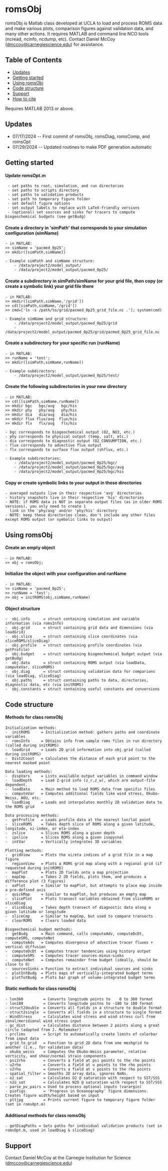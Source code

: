 # romsObj
romsObj is Matlab class developed at UCLA to load and process ROMS data and make various plots, comparison figures against validation data, and many other actions. It requires MATLAB and command line NCO tools (ncread, ncinfo, ncdump, etc). Contact Daniel McCoy (dmccoy@carnegiescience.edu) for assistance.
    
## Table of Contents

- [Updates](#updates)
- [Getting started](#getting-started)
- [Using romsObj](#using-romsObj)
- [Code structure](#code-structure)
- [Support](#support)
- [How to cite](#how-to-cite)

Requires MATLAB 2013 or above.

## Updates
* 07/17/2024 -- First commit of romsObj, romsDiag, romsComp, and romsOpt 
* 07/29/2024 -- Updated routines to make PDF generation automatic 

## Getting started
#### Update romsOpt.m
     - set paths to root, simulation, and run directories
     - set paths to scripts directory
     - set paths to validation products
     - set path to temporary figure folder
     - set default figure options
     - set output labels to replace with LaTeX-friendly versions
     - (optional) set sources and sinks for tracers to compute biogeochemical budgets (see getBudg)

#### Create a directory in 'simPath' that corresponds to your simulation configuration (simName)
    - in MATLAB:
    >> simName = 'pacmed_0p25';
    >> mkdir([simPath,simName])

    - Example simPath and simName structure:
        - /data/project2/model_output/
        - /data/project2/model_output/pacmed_0p25/

#### Create a subdirectory in simPath/simName for your grid file, then copy (or create a symbolic link) your grid file there
    - in MATLAB:
    >> mkdir([simPath,simName,'/grid'])
    >> cd([simPath,simName,'/grid'])
    >> cmd=['ln -s /path/to/grid/pacmed_0p25_grid_file.nc .']; system(cmd)

    - Example simName and grid structure:
        - /data/project2/model_output/pacmed_0p25/grid
        - /data/project2/model_output/pacmed_0p25/grid/pacmed_0p25_grid_file.nc

#### Create a subdirectory for your specific run (runName)
    - in MATLAB:
    >> runName = 'test';
    >> mkdir([simPath,simName,runName]) 

    - Example subdirectory:
        - /data/project2/model_output/pacmed_0p25/test/

#### Create the following subdirectories in your new directory 
    - in MATLAB:
    >> cd([[simPath,simName,runName])
    >> mkdir bgc   bgc/avg   bgc/his
    >> mkdir phy   phy/avg   phy/his
    >> mkdir dia   dia/avg   dia/his
    >> mkdir flux flux/avg  flux/his
    >> mkdir flx   flx/avg   flx/his

    - bgc corresponds to biogeochemical output (O2, NO3, etc.)
    - phy corresponds to physical output (temp, salt, etc.)
    - dia corresponds to diagnostic output (O2_CONSUMPTION, etc.)
    - flux corresponds to advective flux output
    - flx corresponds to surface flux output (shflux, etc.)

    - Example subdirectories:
        - /data/project2/model_output/pacmed_0p25/bgc/
        - /data/project2/model_output/pacmed_0p25/bgc/avg
        - /data/project2/model_output/pacmed_0p25/bgc/his

#### Copy or create symbolic links to your output in these directories
    - averaged outputs live in their respective 'avg' directories
    - history snapshots live in their respective 'his' directories 
    - NOTE: if ROMS data is NOT in separate output files (as in older ROMS versions), you only need to create 1
      link in the 'phy/avg' and/or 'phy/his' directory
    - NOTE: keep these directories clean, don't include any other files except ROMS output (or symbolic links to output)

## Using romsObj
#### Create an empty object
    - in MATLAB:
    >> obj = romsObj;

#### Initialize the object with your configuration and runName
    - in MATLAB:
    >> simName = 'pacmed_0p25';
    >> runName = 'test';
    >> obj = initROMS(obj,simName,runName)

#### Object structure
    -  obj.info      = struct containing simulation and variable information (via romsInfo)
    -  obj.grid      = struct containing grid data and dimensions (via loadGrid)
    -  obj.slice     = struct containing slice coordinates (via sliceROMS/sliceDiag)
    -  obj.profile   = struct containing profile coordinates (via getProfile)
    -  obj.budget    = struct containing biogeochemical budget output (via getBudg)
    -  obj.data      = struct containing ROMS output (via loadData, computeVar, sliceROMS)
    -  obj.diag      = struct containing validation data for comparions (via loadDiag, sliceDiag)
    -  obj.paths     = struct containing paths to data, directories, diagnostic data, etc (via initROMS)
    -  obj.constants = struct containing useful constants and conversions

## Code structure 
#### Methods for class romsObj
    Initialization methods:
    -  initROMS     = Initialization method: gathers paths and coordinate variables 
    -  romsInfo     = Obtains info from sample roms files in run directory (called during initROMS) 
    -  loadGrid     = Loads 2D grid information into obj.grid (called during initROMS)
    -  Dist2Coast   = Calculates the distance of each grid point to the nearest masked point

    Data loading methods:
    -  dispVars     = Lists available output variables in command window
    -  loadDepth    = Load Z-grid info (z_r,z_w), which are output-file dependent.
    -  loadData     = Main method to load ROMS data from specific files
    -  computeVar   = Computes additional fields like wind stress, Okubo-Weiss, AOU, etc. 
    -  loadDiag     = Loads and interpolates monthly 2D validation data to the ROMS grid

    Data processing methods:
    -  getProfile   = Loads profile data at the nearest lon/lat point
    -  sliceROMS    = Takes depth slice of ROMS along a given latitude, longitude, xi-index, or eta-index
    -  zslice       = Slices ROMS along a given depth
    -  ipslice      = Slices ROMS along a given isopycnal
    -  intVar       = Vertically integrates 3D variables

    Plotting methods:
    -  gridView     = Plots the xi/eta indices of a grid file in a map figure
    -  regionView   = Plots a ROMS grid map along with a regional grid (if requested during initROMS)
    -  mapPlot      = Plots 2D fields onto a map projection
    -  mapCmp       = Takes 2 2D fields, plots them, and produces a difference plot (3 figures)
    -  axPlot       = Similar to mapPlot, but attempts to place map inside a pre-defined axis
    -  quickMap     = Similar to mapPlot, but produces an empty map
    -  slicePlot    = Plots transect variables obtained from sliceROMS or sliceDiag
    -  sliceDiag    = Takes depth transect of diagnostic data along a given latitude or longitude
    -  sliceCmp     = Similar to mapCmp, but used to compare transects
    -  clearROMS    = Clears loaded data

    Biogeochemical budget methods:
    -  getBudg      = Main command, calls computeAdv, computeDcDt, computeSMS, computeNet
    -  computeAdv   = Computes divergence of advective tracer fluxes + vertical diffusion
    -  computeDcDt  = Computes tracer tendencies using history output
    -  computeSMS   = Computes tracer sources-minus-sinks
    -  computeNet   = Computes remainder from budget (ideally, should be close to 0)
    -  sourcesSinks = Function to extract individual sources and sinks
    -  plotIntBudg  = Plots maps of vertically-integrated budget terms
    -  plotTotBudg  = Plots bar graph of volume-integrated budget terms 

#### Static methods for class romsObj
    - lon360         = Converts longitude points to    0 to 360 format
    - lon180         = Converts longitude poitns to -180 to 180 format
    - struct2double  = Converts all fields in a structure to double format 
    - struct2single  = Converts all fields in a structure to single format
    - WindStress     = Calculates wind stress and wind stress curl from zonal/meridional wind stress input
    - gc_dist        = Calculates distance between 2 points along a great circle (adapted from J. Molemaker)
    - prclims        = Script to automatically create limits of colorbar from input data
    - grid_to_grid   = Function to grid 2D data from one meshgrid to another (i.e., for validation data)
    - okubo_weiss    = Computes the Okubo-Weiss parameter, relative vorticity, and shear/normal strain components
    - psi2rho        = Converts a field at psi points to the rho points
    - u2rho          = Converts a field at u points to the rho points
    - v2rho          = Converts a field at v points to the rho points
    - spatial_filter = Smooths 2D array data, ignores NaNs.
    - o2_sat         = Calculates O2 @ saturation with respect to SST/SSS
    - n2o_sat        = Calculates N2O @ saturation with respect to SST/SSS
    - parse_pv_pairs = Used to process optional inputs (varargin)
    - piofigs        = 'Progress in Oceanography' figure dimensions. Creates figure width/height based on input
    - pltjpg         = Prints current figure to temporary figure folder (set in romsOpt.m)

#### Additional methods for class romsObj
    - getDiagPaths = Sets paths for individual validation products (set in romsOpt.m, used in loadDiag & sliceDiag)

## Support
Contact Daniel McCoy at the Carnegie Institution for Science (dmccoy@carnegiescience.edu) 

